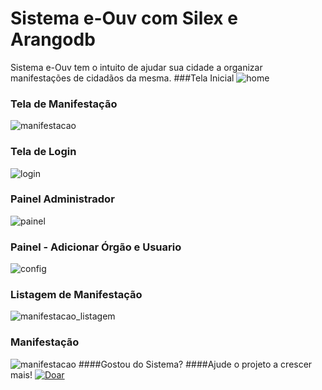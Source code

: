 # Sistema e-Ouv com Silex e Arangodb
Sistema e-Ouv tem o intuito de ajudar sua cidade a organizar manifestações de cidadãos da mesma.
###Tela Inicial
![home](http://ap.imagensbrasil.org/images/2017/02/16/home_e_ouv.md.png)
### Tela de Manifestação
![manifestacao](http://ap.imagensbrasil.org/images/2017/02/16/e_ouv_msg.md.png)
### Tela de Login
![login](http://ap.imagensbrasil.org/images/2017/02/16/e_ouv_login.md.png)
### Painel Administrador
![painel](http://ap.imagensbrasil.org/images/2017/02/16/e_ouv_painel.md.png)
### Painel - Adicionar Órgão e Usuario
![config](http://ap.imagensbrasil.org/images/2017/02/16/e_ouv_config_painel.md.png)
### Listagem de Manifestação
![manifestacao_listagem](http://ap.imagensbrasil.org/images/2017/02/16/e_ouv_manifestacao_listagem.md.png)
### Manifestação
![manifestacao](http://ap.imagensbrasil.org/images/2017/02/16/e_ouv_manifestacao.md.png)
####Gostou do Sistema?
####Ajude o projeto a crescer mais!
[![Doar](https://www.paypalobjects.com/pt_BR/BR/i/btn/btn_donateCC_LG.gif)](http://www.jsmake.com/doar.php?doar)